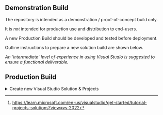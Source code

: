## Demonstration Build

The repository is intended as a demonstration / proof-of-concept build only.

It is _not_ intended for production use and distribution to end-users.

A new Production Build should be developed and tested before deployment.

Outline instructions to prepare a new solution build are shown below.

*An 'Intermediate' level of experience in using Visual Studio is suggested to ensure a functional deliverable.*

## Production Build

<details><summary>Create new Visual Studio Solution & Projects</summary>
<p>

See [^1] for further information on Solutions and Projects.

<details><summary>Create new Visual Studio Solution</summary>
<p>

* Start Visual Studio and select `Create a New Project`.

* Select [`Blank Solution`](/SCREENSHOTS/VISUAL_STUDIO_NEW_BLANK_SOLUTION.png) as the Project Template and save with a name of your choice.

* In Solution Explorer, Right-Hand Click the above and select Add > New Project

</p>
</details> 

<details><summary>Add new Visual Studio .Net Project</summary>
<p>

<details><summary>Add new Project</summary>
<p>

* Add a new [Class Library .NET Framework](/SCREENSHOTS/VISUAL_STUDIO_NEW_CLASS_LIBRARY.png) Project and save with a name of your choice.
* In Solution Explorer, expand References and add [5 new entries as shown](/SCREENSHOTS/VISUAL_STUDIO_REFERENCES.png)
* Right-Hand click the new solution and select View Properties > Application.
* Check that `ASSEMBLY_NAME` and `ROOT NAMESPACE` are correct for your usage.
* Check that option [ ] `Make Assembly COM Visible` is not selected in Application > Assembly Information
* Check that option [ ]  `Register for COM interop` is not selected in Compile

</p>
</details> 

<details><summary>Add new COM Class</summary>
<p>
  
* Add a new [COM Class](/SCREENSHOTS/VISUAL_STUDIO_NEW_COM_CLASS.png) vb file to the Project and save with suggested name `Functions.vb`
  
  The new COM Class file will have new GUIDs created automatically which are valid for production use.
  
  Edit this file to add your User Defined Functions and change the general structure of it to resemble the demonstrator.
  
</p>
</details> 

<details><summary>Add new Partial Class</summary>
<p>

* Add a new [Class](/SCREENSHOTS/VISUAL_STUDIO_NEW_CLASS_DEFINITION.png) and save with suggested name `Interop.vb`

Replace the entire contents of the new file with the demonstrator version. 

Ensure that `Partial Public Class Functions` matches the Class Name of your main Functions class.

</p>
</details> 

<details><summary>Add new Installer Class</summary>
<p>
  
* Add a new [Installer Class](/SCREENSHOTS/VISUAL_STUDIO_NEW_INSTALLER_CLASS.png) and save with suggested name `Installer.vb`

Replace the entire contents of the new file with the demonstrator version.

Ensure that references to `Functions` in `Sub New()` match the Class Name of your main Functions class.

Build the project and check that it completes successfully before continuing. 

</p>
</details> 

</p>
</details> 

<details><summary>Create new Visual Studio Setup Projects</summary>
<p>

<details><summary>Add Setup Projects</summary>
<p>

In Solution Explorer, right-hand click the main Solution and

* Add a new [Setup Project](/SCREENSHOTS/VISUAL_STUDIO_NEW_SETUP_PROJECT.png) Project and save with a name of your choice for 32-Bit Install.

* Add a second new [Setup Project](/SCREENSHOTS/VISUAL_STUDIO_NEW_SETUP_PROJECT.png) Project and save with a name of your choice for 64-Bit Install.

</p>
</details> 

<details><summary>Configure Setup Projects</summary>
<p>

In Solution Explorer, right-hand click each Setup Project and 

1. Select Add > Project Output and add the Primary Output
2. Select [View > Custom Actions](/SCREENSHOTS/CUSTOM_ACTIONS_VIEW.png) and add the Primary Output to each of the [four categories shown](/SCREENSHOTS/CUSTOM_ACTIONS_AUTO_INSTALLER.png)
3. Press the F4 key and set Company Name etc. to values of your choice. 

Right-hand click the Primary Output in each of the four categories and 

1. Rename the Primary Output (optional)
2. Check that Property InstallerClass = True
3. Set Property [Run64Bit to True](/SCREENSHOTS/CUSTOM_ACTIONS_RUN64BIT.png) for 64-Bit Office and False for 32-Bit Office.

Note that the same Primary Output .dll file is used for both 32-bit and 64-bit installers. 

</p>
</details> 

</p>
</details> 

</p>
</details> 



[^1]:https://learn.microsoft.com/en-us/visualstudio/get-started/tutorial-projects-solutions?view=vs-2022

